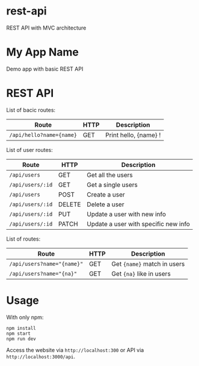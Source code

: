 # rest-api
REST API with MVC architecture

# My App Name
Demo app with basic REST API

# REST API

List of bacic routes:

**Route** | **HTTP** | **Description**
--------- | -------- | ---------------
`/api/hello?name={name}` | GET | Print hello, {name} !

List of user routes:

**Route** | **HTTP** | **Description**
--------- | -------- | ---------------
`/api/users` | GET | Get all the users
`/api/users/:id` | GET | Get a single users
`/api/users` | POST | Create a user
`/api/users/:id` | DELETE | Delete a user
`/api/users/:id` | PUT | Update a user with new info
`/api/users/:id` | PATCH | Update a user with specific new info

List of routes:

**Route** | **HTTP** | **Description**
--------- | -------- | ---------------
`/api/users?name="{name}"` | GET | Get `{name}` match in users
`/api/users?name="{na}"` | GET | Get `{na}` like in users

# Usage

With only npm:

```
npm install
npm start
npm run dev
```

Access the website via `http://localhost:300` or API via `http://localhost:3000/api`.
